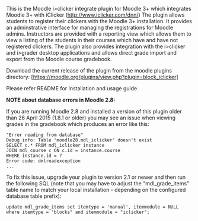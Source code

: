This is the Moodle i>clicker integrate plugin for Moodle 3+ which integrates Moodle 3+ with iClicker (http://www.iclicker.com/dnn/)
The plugin allows students to register their clickers with the Moodle 3+ installation. It provides
an adminstrative interface for managing the registrations for Moodle admins. Instructors are provided
with a reporting view which allows them to view a listing of the students in their courses which have
and have not registered clickers. The plugin also provides integration with the i>clicker and i>grader
desktop applications and allows direct grade import and export from the Moodle course gradebook.

Download the current release of the plugin from the moodle plugins directory:
[https://moodle.org/plugins/view.php?plugin=block_iclicker]

Please refer README for Installation and usage guide.


**NOTE about database errors in Moodle 2.8:**

If you are running Moodle 2.8 and installed a version of this plugin older than 26 April 2015 (1.8.1 or older)
you may see an issue when viewing grades in the gradebook which produces an error like this:

    "Error reading from database"
    Debug info: Table 'moodle28.mdl_iclicker' doesn't exist
    SELECT c.* FROM mdl_iclicker instance
    JOIN mdl_course c ON c.id = instance.course
    WHERE instance.id = ?
    Error code: dmlreadexception
    ...

To fix this issue, upgrade your plugin to version 2.1 or newer and then run the following SQL
(note that you may have to adjust the "mdl_grade_items" table name to match your local installation - depending on the configured database table prefix):

    update mdl_grade_items set itemtype = 'manual', itemmodule = NULL 
    where itemtype = "blocks" and itemmodule = "iclicker";

